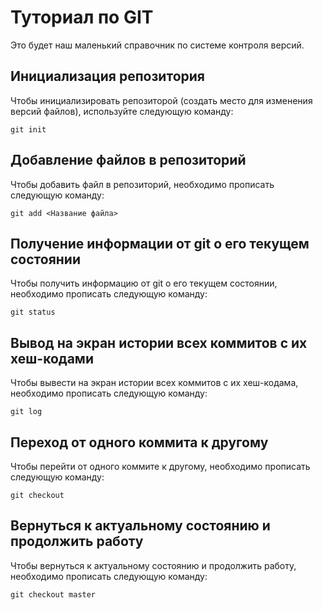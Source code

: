 # Туториал по GIT
Это будет наш маленький справочник по системе контроля версий.

## Инициализация репозитория

Чтобы инициализировать репозиторой (создать место для изменения версий файлов), используйте следующую команду:

```
git init
```
## Добавление файлов в репозиторий

Чтобы добавить файл в репозиторий, необходимо прописать следующую команду:
```
git add <Название файла>
```

## Получение информации от git о его текущем состоянии

Чтобы получить информацию от git о его текущем состоянии, необходимо прописать следующую команду:
```
git status
```

## Вывод на экран истории всех коммитов с их хеш-кодами

Чтобы вывести на экран истории всех коммитов с их хеш-кодама, необходимо прописать следующую команду:
```
git log
```

## Переход от одного коммита к другому

Чтобы перейти от одного коммите к другому, необходимо прописать следующую команду:
```
git checkout
```

## Вернуться к актуальному состоянию и продолжить работу

Чтобы вернуться к актуальному состоянию и продолжить работу, необходимо прописать следующую команду:
```
git checkout master
```
